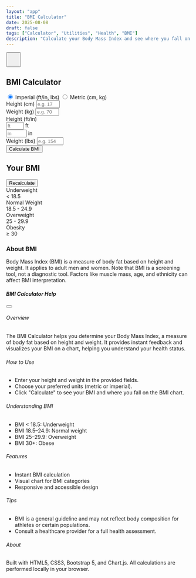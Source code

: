 ```yaml
---
layout: "app"
title: "BMI Calculator"
date: 2025-08-08
draft: false
tags: ["Calculator", "Utilities", "Health", "BMI"]
description: "Calculate your Body Mass Index and see where you fall on the BMI chart."
---
```


<main class="min-vh-100 d-flex align-items-center justify-content-center position-relative">
  <button type="button" class="btn btn-light position-absolute top-0 end-0 m-3 rounded-circle shadow" data-bs-toggle="modal" data-bs-target="#helpModal" style="z-index:10;width:2.5rem;height:2.5rem;">
    <i class="fas fa-question fa-lg text-primary"></i>
  </button>
  <div class="calc-wrap">
    <section class="card shadow-lg border-0 h-100">
      <div class="card-header bg-transparent">
        <h1 class="h4 mb-0 text-center">BMI Calculator</h1>
      </div>
      <div class="card-body">
        <div class="form-container mb-3">
          <div class="units-toggle mb-3">
            <div class="btn-group w-100" role="group" aria-label="Unit Selection">
              <input type="radio" class="btn-check" name="units" id="imperial" value="imperial" checked>
              <label class="btn btn-outline-primary" for="imperial">Imperial (ft/in, lbs)</label>
              <input type="radio" class="btn-check" name="units" id="metric" value="metric">
              <label class="btn btn-outline-primary" for="metric">Metric (cm, kg)</label>
            </div>
          </div>
          <div id="metric-inputs" class="d-none">
            <div class="mb-3">
              <label for="height-cm" class="form-label" id="height-label-metric">Height (cm)</label>
              <input type="number" class="form-control" id="height-cm" min="50" max="300" placeholder="e.g. 175">
            </div>
            <div class="mb-3">
              <label for="weight-kg" class="form-label" id="weight-label-metric">Weight (kg)</label>
              <input type="number" class="form-control" id="weight-kg" min="20" max="500" placeholder="e.g. 70">
            </div>
          </div>
          <div id="imperial-inputs">
            <div class="mb-3">
              <label class="form-label" id="height-label-imperial">Height (ft/in)</label>
              <div class="row g-2">
                <div class="col">
                  <div class="input-group">
                    <input type="number" class="form-control" id="height-ft" min="1" max="8" placeholder="ft">
                    <span class="input-group-text">ft</span>
                  </div>
                </div>
                <div class="col">
                  <div class="input-group">
                    <input type="number" class="form-control" id="height-in" min="0" max="11" placeholder="in">
                    <span class="input-group-text">in</span>
                  </div>
                </div>
              </div>
            </div>
            <div class="mb-3">
              <label for="weight-lbs" class="form-label" id="weight-label-imperial">Weight (lbs)</label>
              <input type="number" class="form-control" id="weight-lbs" min="40" max="1000" placeholder="e.g. 154">
            </div>
          </div>
          <button id="calculate-btn" class="btn btn-primary w-100">Calculate BMI</button>
        </div>
        <div id="result-container" class="d-none">
          <div class="result-panel mb-3">
            <div class="row align-items-center">
              <div class="col-md-6">
                <h2 class="h5">Your BMI</h2>
                <div id="bmi-value" class="display-5 fw-bold"></div>
                <div id="bmi-category" class="fs-5 mb-2"></div>
                <button id="recalculate-btn" class="btn btn-sm btn-outline-secondary">Recalculate</button>
              </div>
              <div class="col-md-6 mt-3 mt-md-0">
                <div id="gauge-container" class="gauge-wrapper"></div>
              </div>
            </div>
          </div>
          <div class="bmi-chart-container">
            <div id="bmi-chart" class="bmi-chart mb-3"></div>
            <div class="bmi-categories">
              <div class="category category-underweight">
                <div class="category-label">Underweight</div>
                <div class="category-range">&lt; 18.5</div>
              </div>
              <div class="category category-normal">
                <div class="category-label">Normal Weight</div>
                <div class="category-range">18.5 - 24.9</div>
              </div>
              <div class="category category-overweight">
                <div class="category-label">Overweight</div>
                <div class="category-range">25 - 29.9</div>
              </div>
              <div class="category category-obese">
                <div class="category-label">Obesity</div>
                <div class="category-range">&ge; 30</div>
              </div>
            </div>
          </div>
          <div class="bmi-info p-3 bg-light rounded">
            <h3 class="h6">About BMI</h3>
            <p class="small mb-0">Body Mass Index (BMI) is a measure of body fat based on height and weight. It applies to adult men and women. Note that BMI is a screening tool, not a diagnostic tool. Factors like muscle mass, age, and ethnicity can affect BMI interpretation.</p>
          </div>
        </div>
      </div>
    </section>
  </div>
</main>
<div class="modal fade" id="helpModal" tabindex="-1" aria-labelledby="helpModalLabel" aria-hidden="true">
  <div class="modal-dialog modal-dialog-centered modal-lg">
    <div class="modal-content">
      <div class="modal-header">
        <h5 class="modal-title" id="helpModalLabel">BMI Calculator Help</h5>
        <button type="button" class="btn-close" data-bs-dismiss="modal" aria-label="Close"></button>
      </div>
      <div class="modal-body">
        <h6>Overview</h6>
        <p>
          The BMI Calculator helps you determine your Body Mass Index, a measure of body fat based on height and weight. It provides instant feedback and visualizes your BMI on a chart, helping you understand your health status.
        </p>
        <h6>How to Use</h6>
        <ul>
          <li>Enter your height and weight in the provided fields.</li>
          <li>Choose your preferred units (metric or imperial).</li>
          <li>Click "Calculate" to see your BMI and where you fall on the BMI chart.</li>
        </ul>
        <h6>Understanding BMI</h6>
        <ul>
          <li>BMI &lt; 18.5: Underweight</li>
          <li>BMI 18.5–24.9: Normal weight</li>
          <li>BMI 25–29.9: Overweight</li>
          <li>BMI 30+: Obese</li>
        </ul>
        <h6>Features</h6>
        <ul>
          <li>Instant BMI calculation</li>
          <li>Visual chart for BMI categories</li>
          <li>Responsive and accessible design</li>
        </ul>
        <h6>Tips</h6>
        <ul>
          <li>BMI is a general guideline and may not reflect body composition for athletes or certain populations.</li>
          <li>Consult a healthcare provider for a full health assessment.</li>
        </ul>
        <h6>About</h6>
        <p>
          Built with HTML5, CSS3, Bootstrap 5, and Chart.js. All calculations are performed locally in your browser.
        </p>
      </div>
    </div>
  </div>
</div>
